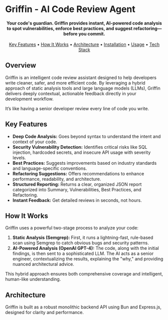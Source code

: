 # Griffin - AI Code Review Agent

<p align="center">
  <strong>Your code's guardian. Griffin provides instant, AI-powered code analysis to spot vulnerabilities, enforce best practices, and suggest refactoring—before you commit.</strong>
  <br>
  <br>
  <a href="#key-features">Key Features</a> •
  <a href="#how-it-works">How It Works</a> •
  <a href="#architecture">Architecture</a> •
  <a href="#installation">Installation</a> •
  <a href="#usage">Usage</a> •
  <a href="#tech-stack">Tech Stack</a>
</p>

## Overview

Griffin is an intelligent code review assistant designed to help developers write cleaner, safer, and more efficient code. By leveraging a hybrid approach of static analysis tools and large language models (LLMs), Griffin delivers deeply contextual, actionable feedback directly in your development workflow.

It’s like having a senior developer review every line of code you write.

## Key Features

- **Deep Code Analysis:** Goes beyond syntax to understand the intent and context of your code.
- **Security Vulnerability Detection:** Identifies critical risks like SQL injection, hardcoded secrets, and insecure API usage with severity levels.
- **Best Practices:** Suggests improvements based on industry standards and language-specific conventions.
- **Refactoring Suggestions:** Offers recommendations to enhance performance, readability, and architecture.
- **Structured Reporting:** Returns a clear, organized JSON report categorized into Summary, Vulnerabilities, Best Practices, and Refactoring.
- **Instant Feedback:** Get detailed reviews in seconds, not hours.

## How It Works

Griffin uses a powerful two-stage process to analyze your code:

1.  **Static Analysis (Semgrep):** First, it runs a lightning-fast, rule-based scan using Semgrep to catch obvious bugs and security patterns.
2.  **AI-Powered Analysis (OpenAI GPT-4):** The code, along with the initial findings, is then sent to a sophisticated LLM. The AI acts as a senior engineer, contextualizing the results, explaining the "why," and providing nuanced architectural advice.

This hybrid approach ensures both comprehensive coverage and intelligent, human-like understanding.

## Architecture

Griffin is built as a robust monolithic backend API using Bun and Express.js, designed for clarity and performance.

```

```

